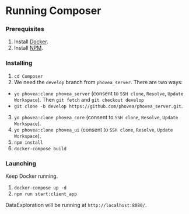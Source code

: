 # Running Composer

### Prerequisites 

 1. Install [Docker](https://www.docker.com/).
 2. Install [NPM](https://www.npmjs.com/).

### Installing 

 1. `cd Composer`
 2. We need the `develop` branch from `phovea_server`. There are two ways:
   * `yo phovea:clone phovea_server` (consent to `SSH clone`, `Resolve`, `Update Workspace`). 
   Then `git fetch` and `git checkout develop`
   * `git clone -b develop https://github.com/phovea/phovea_server.git`.
 3. `yo phovea:clone phovea_core` (consent to `SSH clone`, `Resolve`, `Update Workspace`). 
 4. `yo phovea:clone phovea_ui` (consent to `SSH clone`, `Resolve`, `Update Workspace`). 
 5. `npm install`
 6. `docker-compose build`

### Launching

Keep Docker running.

1. `docker-compose up -d`
2. `npm run start:client_app`

DataExploration will be running at `http://localhost:8080/`.
